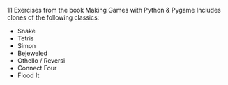 11 Exercises from the book Making Games with Python & Pygame
Includes clones of the following classics:
  * Snake
  * Tetris
  * Simon
  * Bejeweled
  * Othello / Reversi
  * Connect Four
  * Flood It
